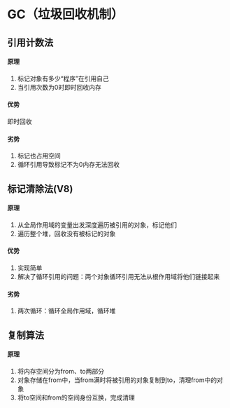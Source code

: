 # GC（垃圾回收机制）

## 引用计数法
  #### 原理
  1. 标记对象有多少“程序”在引用自己
  2. 当引用次数为0时即时回收内存
  #### 优势
  即时回收
  #### 劣势
  1. 标记也占用空间
  2. 循环引用导致标记不为0内存无法回收

## 标记清除法(V8)
  #### 原理
  1. 从全局作用域的变量出发深度遍历被引用的对象，标记他们
  2. 遍历整个堆，回收没有被标记的对象
  #### 优势
  1. 实现简单
  2. 解决了循环引用的问题：两个对象循环引用无法从根作用域将他们链接起来
  #### 劣势
  1. 两次循环：循环全局作用域，循环堆

## 复制算法
  #### 原理
  1. 将内存空间分为from、to两部分
  2. 对象存储在from中，当from满时将被引用的对象复制到to，清理from中的对象
  3. 将to空间和from的空间身份互换，完成清理
